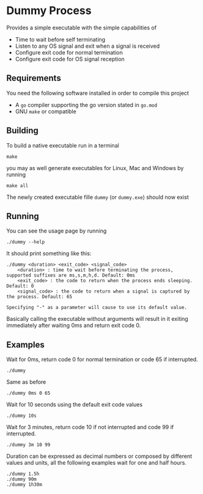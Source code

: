 # Dummy Process

Provides a simple executable with the simple capabilities of

- Time to wait before self terminating
- Listen to any OS signal and exit when a signal is received
- Configure exit code for normal termination
- Configure exit code for OS signal reception

## Requirements

You need the following software installed in order to compile this project

- A `go` compiler supporting the go version stated in `go.mod`
- GNU `make` or compatible


## Building


To build a native executable run in a terminal

```shell
make
```

you may as well generate executables for Linux, Mac and Windows by running

```shell
make all
```

The newly created executable fille `dummy` (or `dummy.exe`) should now exist

## Running

You can see the usage page by running

```shell
./dummy --help
```

It should print something like this:

```
./dummy <duration> <exit_code> <signal_code>
    <duration> : time to wait before terminating the process, supported suffixes are ms,s,m,h,d. Default: 0ms
    <exit_code> : the code to return when the process ends sleeping. Default: 0
    <signal_code> : the code to return when a signal is captured by the process. Default: 65

Specifying "-" as a parameter will cause to use its default value.
```
Basically calling the executable without arguments will result in it exiting immediately after waiting 0ms and return exit code 0.


## Examples

Wait for 0ms, return code 0 for normal termination or code 65 if interrupted.

```shell
./dummy
```

Same as before

```
./dummy 0ms 0 65
```

Wait for 10 seconds using the default exit code values

```shell
./dummy 10s
```

Wait for 3 minutes, return code 10 if not interrupted and code 99 if interrupted.

```shell
./dummy 3m 10 99
```

Duration can be expressed as decimal numbers or composed by different values and units, all the following examples wait for one and half hours.

```shell
./dummy 1.5h
./dummy 90m
./dummy 1h30m
```
